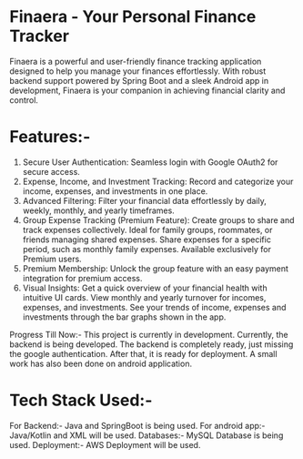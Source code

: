 # Finaera - Your Personal Finance Tracker
Finaera is a powerful and user-friendly finance tracking application designed to help you manage your finances effortlessly. With robust backend support powered by Spring Boot and a sleek Android app in development, Finaera is your companion in achieving financial clarity and control.

# Features:-
1. Secure User Authentication: Seamless login with Google OAuth2 for secure access.
2. Expense, Income, and Investment Tracking: Record and categorize your income, expenses, and investments in one place.
3. Advanced Filtering: Filter your financial data effortlessly by daily, weekly, monthly, and yearly timeframes.
4. Group Expense Tracking (Premium Feature): Create groups to share and track expenses collectively. Ideal for family groups, roommates, or friends managing shared expenses. Share expenses for a specific period, such as monthly family expenses. Available exclusively for Premium users.
5. Premium Membership: Unlock the group feature with an easy payment integration for premium access.
6. Visual Insights: Get a quick overview of your financial health with intuitive UI cards. View monthly and yearly turnover for incomes, expenses, and investments. See your trends of income, expenses and investments through the bar graphs shown in the app.

Progress Till Now:-
This project is currently in development. Currently, the backend is being developed.
The backend is completely ready, just missing the google authentication. After that, it is ready for deployment.
A small work has also been done on android application.
# Tech Stack Used:-
For Backend:- Java and SpringBoot is being used.
For android app:- Java/Kotlin and XML will be used.
Databases:- MySQL Database is being used.
Deployment:- AWS Deployment will be used.
